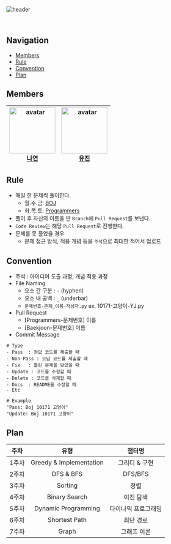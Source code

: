 ![header](https://capsule-render.vercel.app/api?type=Rounded&color=auto&height=300&section=header&text=NYJ&desc=Algorithms%20Study%20Group!&fontSize=90&descAlign=57&descAlignY=70&&animation=twinkling)

</br>

## Navigation
- [Members](#Members)
- [Rule](#Rule)
- [Convention](#Convention)
- [Plan](#Plan)


## Members
| <img src='https://user-images.githubusercontent.com/70887135/148939967-f16d5dd0-600d-4627-9575-64c26297df93.png' width='120px' height='120px' alt='avatar'/><br/><b>[나연](https://github.com/n-y-kim)</b> |  <img src='https://user-images.githubusercontent.com/70887135/148940486-914fe348-7ac5-4319-bbad-4e4545d6d7a7.png' width='120px' height='120px' alt='avatar'/><br/><b>[유진](https://github.com/uujinn)</b> |
| :--------------------------------------------------------------------------------------------------------------------------------------------------------------------------------------------------------: | :--------------------------------------------------------------------------------------------------------------------------------------------------------: |

## Rule
- 매일 한 문제씩 풀이한다.
  - 월.수.금: [BOJ](https://www.acmicpc.net/)
  - 화.목.토: [Programmers](https://programmers.co.kr/learn/challenges)
- 풀이 후 자신의 이름을 딴 `Branch`에 `Pull Request`를 보낸다. 
- `Code Review`는 해당 `Pull Request`로 진행한다.
- 문제를 못 풀었을 경우
  - 문제 접근 방식, 적용 개념 등을 `주석`으로 최대한 적어서 업로드

## Convention
- 주석 : 아이디어 도출 과정, 개념 적용 과정
- File Naming
  - 요소 간 구분 : `-` (hyphen)
  - 요소 내 공백 : `_` (underbar)
  - `문제번호-문제_이름-작성자.py` ex. 10171-고양이-YJ.py
- Pull Request
  - [Programmers-문제번호] 이름
  - [Baekjoon-문제번호] 이름
- Commit Message

```
# Type
- Pass  : 정답 코드를 제출할 때
- Non-Pass : 오답 코드를 제출할 때
- Fix   : 틀린 문제를 맞았을 때
- Update : 코드를 수정할 때
- Delete : 코드를 삭제할 때
- Docs  : README를 수정할 때
- Etc

# Example
"Pass: Boj 10171 고양이"
"Update: Boj 10171 고양이"
```

## Plan
| 주차 | 유형 | 챕터명 |
| :--: | :--: | :--: |
| 1주차 | Greedy & Implementation | 그리디 & 구현 |
| 2주차 | DFS & BFS | DFS/BFS |
| 3주차 | Sorting | 정렬 |
| 4주차 | Binary Search | 이진 탐색 |
| 5주차 | Dynamic Programming | 다이나믹 프로그래밍 |
| 6주차 | Shortest Path | 최단 경로 |
| 7주차 | Graph | 그래프 이론 |
